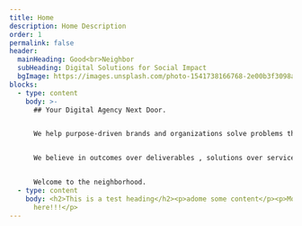 ```yaml
---
title: Home
description: Home Description
order: 1
permalink: false
header:
  mainHeading: Good<br>Neighbor
  subHeading: Digital Solutions for Social Impact
  bgImage: https://images.unsplash.com/photo-1541738166768-2e00b3f3098a?ixid=MXwxMjA3fDB8MHxwaG90by1wYWdlfHx8fGVufDB8fHw%3D&ixlib=rb-1.2.1&auto=format&fit=crop&w=967&q=80
blocks:
  - type: content
    body: >-
      ## Your Digital Agency Next Door.


      We help purpose-driven brands and organizations solve problems through strategy, design, and technology. If your mission is to do good, we can help you do it better. Learn more about who we are and what we do.


      We believe in outcomes over deliverables , solutions over services, and people over profit. Take a look at some of our clients and projects to get a feel for the type of work we do. Ready to get to work on your next project? So are we.


      Welcome to the neighborhood.
  - type: content
    body: <h2>This is a test heading</h2><p>adome some content</p><p>More content
      here!!!</p>
---
```

